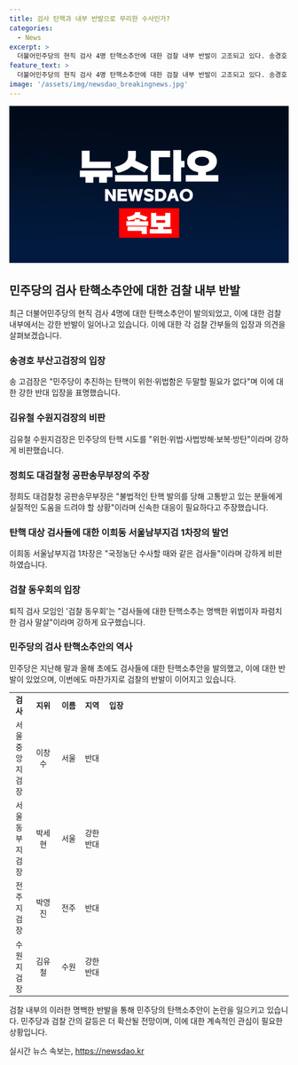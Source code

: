 ```yaml
---
title: 검사 탄핵과 내부 반발으로 무리한 수사인가?
categories:
  - News
excerpt: >
  더불어민주당의 현직 검사 4명 탄핵소추안에 대한 검찰 내부 반발이 고조되고 있다. 송경호 부산고검장은 민주당의 탄핵 시도를 위헌하다며 강력한 반대 입장을 표명했고, 다수의 검찰 간부들도 비판을 쏟아내고 있다. 검사들은 공동 대응을 요구하며, 퇴직 검사 모임 검찰 동우회는 탄핵소추안을 위법하다고 주장하며 철회를 촉구했다. 이같은 반발은 검찰 내부의 공분이 계속될 전망이다.
feature_text: >
  더불어민주당의 현직 검사 4명 탄핵소추안에 대한 검찰 내부 반발이 고조되고 있다. 송경호 부산고검장은 민주당의 탄핵 시도를 위헌하다며 강력한 반대 입장을 표명했고, 다수의 검찰 간부들도 비판을 쏟아내고 있다. 검사들은 공동 대응을 요구하며, 퇴직 검사 모임 검찰 동우회는 탄핵소추안을 위법하다고 주장하며 철회를 촉구했다. 이같은 반발은 검찰 내부의 공분이 계속될 전망이다.
image: '/assets/img/newsdao_breakingnews.jpg'
---
```


<p><img src="/assets/img/newsdao_breakingnews.jpg" alt="ranknews 속보" /></p>

<h2 data-ke-size="size26">민주당의 검사 탄핵소추안에 대한 검찰 내부 반발</h2>

<p data-ke-size="size16">최근 더불어민주당의 현직 검사 4명에 대한 탄핵소추안이 발의되었고, 이에 대한 검찰 내부에서는 강한 반발이 일어나고 있습니다. 이에 대한 각 검찰 간부들의 입장과 의견을 살펴보겠습니다.</p>

<h3>송경호 부산고검장의 입장</h3>

<p data-ke-size="size16">송 고검장은 "민주당이 추진하는 탄핵이 위헌·위법함은 두말할 필요가 없다"며 이에 대한 강한 반대 입장을 표명했습니다.</p>

<h3>김유철 수원지검장의 비판</h3>

<p data-ke-size="size16">김유철 수원지검장은 민주당의 탄핵 시도를 "위헌·위법·사법방해·보복·방탄"이라며 강하게 비판했습니다.</p>

<h3>정희도 대검찰청 공판송무부장의 주장</h3>

<p data-ke-size="size16">정희도 대검찰청 공판송무부장은 "불법적인 탄핵 발의를 당해 고통받고 있는 분들에게 실질적인 도움을 드려야 할 상황"이라며 신속한 대응이 필요하다고 주장했습니다.</p>

<h3>탄핵 대상 검사들에 대한 이희동 서울남부지검 1차장의 발언</h3>

<p data-ke-size="size16">이희동 서울남부지검 1차장은 "국정농단 수사할 때와 같은 검사들"이라며 강하게 비판하였습니다.</p>

<h3>검찰 동우회의 입장</h3>

<p data-ke-size="size16">퇴직 검사 모임인 '검찰 동우회'는 "검사들에 대한 탄핵소추는 명백한 위법이자 파렴치한 검사 말살"이라며 강하게 요구했습니다.</p>

<h3>민주당의 검사 탄핵소추안의 역사</h3>

<p data-ke-size="size16">민주당은 지난해 말과 올해 초에도 검사들에 대한 탄핵소추안을 발의했고, 이에 대한 반발이 있었으며, 이번에도 마찬가지로 검찰의 반발이 이어지고 있습니다.</p>

<table>
  <colgroup><col width="193">
  <col width="517">
  <col width="290">
  <col width="372">
  <col width="341">
  <col width="280">
  <col width="413">
  <col width="278">
  <col width="179">
  <col width="369">
  <col width="284">
  <col width="299">
  <col width="396">
  <col width="200">
  <col width="401">
  <col width="193">
  <col width="144">
  <col width="144">
  <col width="164">
  <col width="268">
  <col width="173">
  <col width="168">
  <col width="274">
  <col width="243">
  <col width="159">
  <col width="354">
  <col width="150">
  <col width="191"></colgroup><tbody><tr>
    <td style="text-align: center; height: 17px;"><b>검사</b></td>
    <td style="text-align: center; height: 17px;"><b>지위</b></td>
    <td style="text-align: center; height: 17px;"><b>이름</b></td>
    <td style="text-align: center; height: 17px;"><b>지역</b></td>
    <td style="text-align: center; height: 17px;"><b>입장</b></td>
  </tr>
  <tr>
    <td style="text-align: center; height: 17px;">서울중앙지검장</td>
    <td style="text-align: center; height: 17px;">이창수</td>
    <td style="text-align: center; height: 17px;">서울</td>
    <td style="text-align: center; height: 17px;">반대</td>
  </tr>
  <tr>
    <td style="text-align: center; height: 17px;">서울동부지검장</td>
    <td style="text-align: center; height: 17px;">박세현</td>
    <td style="text-align: center; height: 17px;">서울</td>
    <td style="text-align: center; height: 17px;">강한 반대</td>
  </tr>
  <tr>
    <td style="text-align: center; height: 17px;">전주지검장</td>
    <td style="text-align: center; height: 17px;">박영진</td>
    <td style="text-align: center; height: 17px;">전주</td>
    <td style="text-align: center; height: 17px;">반대</td>
  </tr>
  <tr>
    <td style="text-align: center; height: 17px;">수원지검장</td>
    <td style="text-align: center; height: 17px;">김유철</td>
    <td style="text-align: center; height: 17px;">수원</td>
    <td style="text-align: center; height: 17px;">강한 반대</td>
  </tr>
</tbody></table>

<p data-ke-size="size16">검찰 내부의 이러한 명백한 반발을 통해 민주당의 탄핵소추안이 논란을 일으키고 있습니다. 민주당과 검찰 간의 갈등은 더 확산될 전망이며, 이에 대한 계속적인 관심이 필요한 상황입니다.</p>
실시간 뉴스 속보는, <a href="https://newsdao.kr" rel="dofollow">https://newsdao.kr</a>



